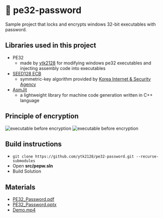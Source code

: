 # 🔐 pe32-password
Sample project that locks and encrypts windows 32-bit executables with password.

## Libraries used in this project
* PE32
  * made by [ytk2128](https://ytk2128.github.io) for modifying windows pe32 executables and injecting assembly code into executables
* [SEED128 ECB](https://seed.kisa.or.kr/kisa/Board/17/detailView.do)
  * symmetric-key algorithm provided by [Korea Internet & Security Agency](https://www.kisa.or.kr/main.jsp)
* [AsmJit](https://github.com/asmjit/asmjit)
  * a lightweight library for machine code generation written in C++ language

## Principle of encryption
![executable before encryption](https://raw.githubusercontent.com/ytk2128/pe32-password/main/doc/before.svg?token=AOLEOH4JRZ4XWXETO5D4BFTBRZVM2)
![executable before encryption](https://raw.githubusercontent.com/ytk2128/pe32-password/main/doc/after.svg?token=AOLEOH6SY2LOYCHE7YG4PFTBRZVJU)

## Build instructions
* ```git clone https://github.com/ytk2128/pe32-password.git --recurse-submodules```
* Open **src/pepw.sln**
* Build Solution

## Materials
* [PE32_Password.pdf](https://github.com/ytk2128/pe32-password/blob/main/doc/PE32_Password.pdf)
* [PE32_Password.pptx](https://github.com/ytk2128/pe32-password/blob/main/doc/PE32_Password.pptx?raw=true)
* [Demo.mp4](https://github.com/ytk2128/pe32-password/blob/main/doc/Demo.mp4?raw=true)
